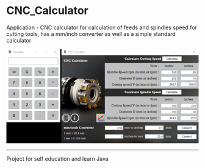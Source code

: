 # CNC_Calculator
Application - CNC calculator for calculation of feeds and spindles speed for cutting tools, 
has a mm/inch converter as well as a simple standard calculator

![alt text](https://github.com/wues4/Java/blob/master/CNC-calculator/src/com/swing/Icons/CNC%20Calculator.png)


-----------------------------
Project for self education and learn Java
